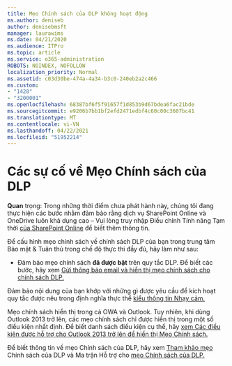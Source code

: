 ```yaml
---
title: Mẹo Chính sách của DLP không hoạt động
ms.author: deniseb
author: denisebmsft
manager: laurawims
ms.date: 04/21/2020
ms.audience: ITPro
ms.topic: article
ms.service: o365-administration
ROBOTS: NOINDEX, NOFOLLOW
localization_priority: Normal
ms.assetid: c03d30be-474a-4a34-b3c0-240eb2a2c466
ms.custom:
- "1428"
- "3200001"
ms.openlocfilehash: 68387bf6f5f91657f1d853b9d67bdea6fac21bde
ms.sourcegitcommit: e9206b7bb1bf2efd2471edbf4c60c00c3607bc41
ms.translationtype: MT
ms.contentlocale: vi-VN
ms.lasthandoff: 04/22/2021
ms.locfileid: "51952214"
---
```

# <a name="dlp-policy-tip-issues"></a>Các sự cố về Mẹo Chính sách của DLP

**Quan** trọng: Trong những thời điểm chưa phát hành này, chúng tôi đang thực hiện các bước nhằm đảm bảo rằng dịch vụ SharePoint Online và OneDrive luôn khả dụng cao – Vui lòng truy nhập Điều chỉnh Tính năng Tạm thời [của SharePoint Online](https://aka.ms/ODSPAdjustments) để biết thêm thông tin.

Để cấu hình mẹo chính sách về chính sách DLP của bạn trong trung tâm Bảo mật & Tuân thủ trong chế độ thực thi đầy đủ, hãy làm như sau:

- Đảm bảo mẹo chính sách **đã được bật** trên quy tắc DLP. Để biết các bước, hãy xem [Gửi thông báo email và hiển thị mẹo chính sách cho chính sách DLP.](https://docs.microsoft.com/microsoft-365/compliance/use-notifications-and-policy-tips)

Đảm bảo nội dung của bạn khớp với những gì được yêu cầu để kích hoạt quy tắc được nêu trong định nghĩa thực thể [kiểu thông tin Nhạy cảm.](https://docs.microsoft.com/microsoft-365/compliance/sensitive-information-type-entity-definitions)

Mẹo chính sách hiển thị trong cả OWA và Outlook. Tuy nhiên, khi dùng Outlook 2013 trở lên, các mẹo chính sách chỉ được hiển thị trong một số điều kiện nhất định. Để biết danh sách điều kiện cụ thể, hãy [xem Các điều kiện được hỗ trợ cho Outlook 2013 trở lên để hiển thị Mẹo Chính sách.](https://docs.microsoft.com/microsoft-365/compliance/use-notifications-and-policy-tips)

Để biết thông tin về mẹo Chính sách của DLP, hãy xem [Tham khảo mẹo](https://docs.microsoft.com/microsoft-365/compliance/dlp-policy-tips-reference?view=o365-worldwide#support-matrix-for-dlp-policy-tips-across-microsoft-apps) Chính sách của DLP và Ma trận Hỗ trợ cho [mẹo Chính sách của DLP.](https://docs.microsoft.com/microsoft-365/compliance/dlp-policy-tips-reference?view=o365-worldwide#support-matrix-for-dlp-policy-tips-across-microsoft-apps)